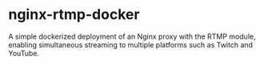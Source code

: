 # nginx-rtmp-docker

A simple dockerized deployment of an Nginx proxy with the RTMP module, enabling simultaneous streaming to multiple platforms such as Twitch and YouTube.
